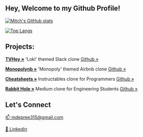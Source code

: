 <!-- [![forthebadge](https://forthebadge.com/images/badges/powered-by-coffee.svg)](https://www.linkedin.com/in/mitch-depree-4a5686155/)
[![forthebadge](https://forthebadge.com/images/badges/you-didnt-ask-for-this.svg)](https://www.youtube.com/watch?v=dQw4w9WgXcQ&ab_channel=RickAstley) -->

## Hey, Welcome to my Github Profile!

[![Mitch's GitHub stats](https://github-readme-stats.vercel.app/api?username=mdepree5&theme=cobalt2&show_icons=true)](https://github.com/mdepree5/)

[![Top Langs](https://github-readme-stats.vercel.app/api/top-langs/?username=mdepree5&theme=cobalt2&layout=compact)](https://github.com/mdepree5/)

<!--
- 🔭 I’m currently working on ...
- 🌱 I’m currently learning ...
- 👯 I’m looking to collaborate on ...
- 🤔 I’m looking for help with ...
- 💬 Ask me about ...
- 😄 Pronouns: ...
- ⚡ Fun fact: ...
-->
## Projects:

<p align="justify">
  <a href="https://tvhey.herokuapp.com/"><strong>TVHey »</strong></a> 'Loki' themed Slack clone <a href="https://github.com/mdepree5/TVHey">Github »</a>

  
  <a href="https://monopolynb.herokuapp.com/"><strong>Monopolynb »</strong></a> 'Monopoly' themed Airbnb clone <a href="https://github.com/mdepree5/monopolynb">Github »</a>
  
  <a href="https://cheatsheets-group-project.herokuapp.com/"><strong>Cheatsheets »</strong></a> Instructables clone for Programmers <a href="https://github.com/mdepree5/cheatsheets">Github »</a>
  
  <a href="https://rabbit-hole-cl.herokuapp.com/"><strong>Rabbit Hole »</strong></a> Medium clone for Engineering Students <a href="https://github.com/mdepree5/express-project">Github »</a>
  
</p>
  
## Let's Connect
<a href="mailto:mdepree315@gmail.com">📫 mdepree315@gmail.com</a>

<a href="https://www.linkedin.com/in/mitch-depree-4a5686155/">🤝 Linkedin </a>
